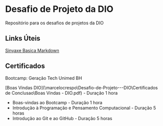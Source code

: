 # Desafio de Projeto da DIO
Repositório para os desafios de projetos da DIO

## Links Úteis
[Sinyaxe Basica Markdown](https://www.markdownguide.org/basic-syntax/)

## Certificados
Bootcamp: Geração Tech Unimed BH

 [Boas Vindas DIO](\\marcelocrespo\Desafio-de-Projeto---DIO\Certificados de Conclusao\Boas Vindas - DIO.pdf) - Duração 1 hora
 * Boas-vindas ao Bootcamp - Duração 1 hora
 * Introdução à Programação e Pensamento Computacional - Duração 5 horas
 * Introdução ao Git e ao GitHub - Duração 5 horas

